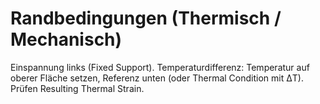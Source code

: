 # Randbedingungen (Thermisch / Mechanisch)

Einspannung links (Fixed Support). Temperaturdifferenz: Temperatur auf oberer Fläche setzen, Referenz unten (oder Thermal Condition mit ΔT). Prüfen Resulting Thermal Strain.
